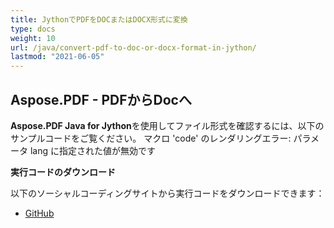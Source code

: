 ```yaml
---
title: JythonでPDFをDOCまたはDOCX形式に変換
type: docs
weight: 10
url: /java/convert-pdf-to-doc-or-docx-format-in-jython/
lastmod: "2021-06-05"
---
```


## Aspose.PDF - PDFからDocへ

**Aspose.PDF Java for Jython**を使用してファイル形式を確認するには、以下のサンプルコードをご覧ください。
マクロ 'code' のレンダリングエラー: パラメータ lang に指定された値が無効です

**実行コードのダウンロード**

以下のソーシャルコーディングサイトから実行コードをダウンロードできます：

- [GitHub](https://github.com/aspose-pdf/Aspose.PDF-for-Java/releases)